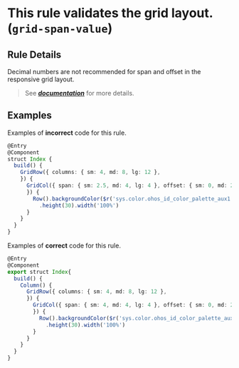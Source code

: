 # This rule validates the grid layout. (`grid-span-value`)

## Rule Details

Decimal numbers are not recommended for span and offset in the responsive grid layout.

> See [**_documentation_**](https://developer.huawei.com/consumer/{{region}}/doc/harmonyos-guides-{{apiVersion}}/ide_grid-span-value-{{apiVersion}}) for more details.

## Examples

Examples of **incorrect** code for this rule.

```ts
@Entry
@Component
struct Index {
  build() {
    GridRow({ columns: { sm: 4, md: 8, lg: 12 },
    }) {
      GridCol({ span: { sm: 2.5, md: 4, lg: 4 }, offset: { sm: 0, md: 2.5, lg:4 }
      }) {
        Row().backgroundColor($r('sys.color.ohos_id_color_palette_aux1'))
          .height(30).width('100%')
      }
    }
  }
}
```

Examples of **correct** code for this rule.

```ts
@Entry
@Component
export struct Index{
  build() {
    Column() {
      GridRow({ columns: { sm: 4, md: 8, lg: 12 },
      }) {
        GridCol({ span: { sm: 4, md: 4, lg: 4 }, offset: { sm: 0, md: 2, lg: 4 }
        }) {
          Row().backgroundColor($r('sys.color.ohos_id_color_palette_aux1'))
            .height(30).width('100%')
        }
      }
    }
  }
}
```
